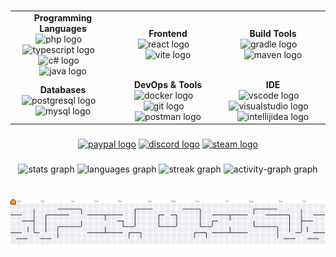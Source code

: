 ###

<div align="center">
  <table>
    <tr>
      <td align="center" width="33%">
        <strong>Programming Languages</strong><br/>
        <img src="https://skillicons.dev/icons?i=php" height="44" alt="php logo"/>
        <img width="10" />
        <img src="https://skillicons.dev/icons?i=ts" height="44" alt="typescript logo"/>
        <img width="10" />
        <img src="https://skillicons.dev/icons?i=cs" height="44" alt="c# logo"/>
        <img width="10" />
        <img src="https://skillicons.dev/icons?i=java" height="44" alt="java logo"/>
      </td>
      <td align="center" width="33%">
        <strong>Frontend</strong><br/>
        <img src="https://skillicons.dev/icons?i=react" height="44" alt="react logo"/>
        <img width="10" />
        <img src="https://skillicons.dev/icons?i=vite" height="44" alt="vite logo"/>
      </td>
      <td align="center" width="33%">
        <strong>Build Tools</strong><br/>
        <img src="https://skillicons.dev/icons?i=gradle" height="44" alt="gradle logo"/>
        <img width="10" />
        <img src="https://skillicons.dev/icons?i=maven" height="44" alt="maven logo"/>
      </td>
    </tr>
    <tr>
      <td align="center" width="33%">
        <strong>Databases</strong><br/>
        <img src="https://skillicons.dev/icons?i=postgres" height="44" alt="postgresql logo"/>
        <img width="10" />
        <img src="https://skillicons.dev/icons?i=mysql" height="44" alt="mysql logo"/>
      </td>
      <td align="center" width="33%">
        <strong>DevOps &amp; Tools</strong><br/>
        <img src="https://skillicons.dev/icons?i=docker" height="44" alt="docker logo"/>
        <img width="10"/>
        <img src="https://skillicons.dev/icons?i=git" height="44" alt="git logo"/>
        <img width="10"/>
        <img src="https://skillicons.dev/icons?i=postman" height="44" alt="postman logo"/>
      </td>
      <td align="center" width="33%">
        <strong>IDE</strong><br/>
        <img src="https://skillicons.dev/icons?i=vscode" height="44" alt="vscode logo"/>
        <img width="10"/>
        <img src="https://skillicons.dev/icons?i=visualstudio" height="44" alt="visualstudio logo" />
        <img width="10"/>
        <img src="https://skillicons.dev/icons?i=idea" height="44" alt="intellijidea logo"/>
      </td>
    </tr>
  </table>
</div>

###

<div align="center">
  <a href="https://paypal.me/etmisthefox" target="_blank"><img src="https://img.shields.io/static/v1?message=PayPal&logo=paypal&label=&color=0077B5&logoColor=white&labelColor=&style=for-the-badge" height="25" alt="paypal logo"/></a>
  <a href="https://discord.gg/MAhGjSF" target="_blank"><img src="https://img.shields.io/static/v1?message=Discord&logo=discord&label=&color=7289DA&logoColor=white&labelColor=&style=for-the-badge" height="25" alt="discord logo"/></a>
  <a href="https://steamcommunity.com/id/EtmisTheFox" target="_blank"><img src="https://img.shields.io/static/v1?message=Steam&logo=steam&label=&color=2A475E&logoColor=white&labelColor=&style=for-the-badge" height="25" alt="steam logo"/></a>
</div>

###

<div align="center">
  <img src="https://github-readme-stats.vercel.app/api?username=Etmis&hide_title=false&hide_rank=false&show_icons=true&include_all_commits=true&count_private=true&disable_animations=false&theme=dracula&locale=en&hide_border=false&order=1" height="150" alt="stats graph"/>
  <img src="https://github-readme-stats.vercel.app/api/top-langs?username=Etmis&locale=en&hide_title=false&layout=compact&card_width=320&langs_count=5&theme=dracula&hide_border=false&order=2" height="150" alt="languages graph"/>
  <img src="https://streak-stats.demolab.com?user=Etmis&locale=en&mode=weekly&theme=dracula&hide_border=false&border_radius=5&order=3" height="150" alt="streak graph"/>
  <img src="https://github-readme-activity-graph.vercel.app/graph?username=Etmis&radius=16&theme=dracula&area=true&order=5" height="300" alt="activity-graph graph"/>
</div>

###

<br clear="both">

<picture>
  <source media="(prefers-color-scheme: dark)" srcset="https://raw.githubusercontent.com/Etmis/Etmis/output/pacman-contribution-graph-dark.svg">
  <source media="(prefers-color-scheme: light)" srcset="https://raw.githubusercontent.com/Etmis/Etmis/output/pacman-contribution-graph.svg">
  <img alt="pacman contribution graph" src="https://raw.githubusercontent.com/Etmis/Etmis/output/pacman-contribution-graph.svg">
</picture>

###
